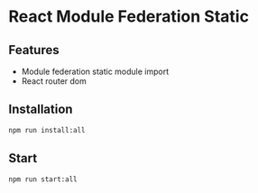 # React Module Federation Static

## Features

- Module federation static module import
- React router dom

## Installation

```bash
npm run install:all
```

## Start

```bash
npm run start:all
```
